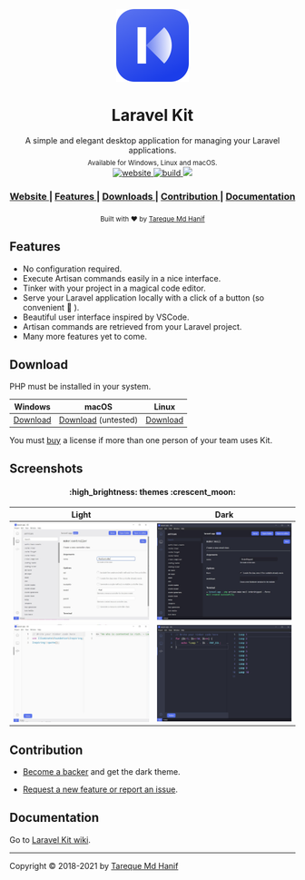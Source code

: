 <p align="center">
  <img src="./build/icon.png" height="128">
</p>
<h1 align="center">Laravel Kit</h1>
<div align="center">
  A simple and elegant desktop application for managing your Laravel applications.<br>
  <sub>Available for Windows, Linux and macOS.</sub>
</div>
<div align="center">
  <!-- Version -->
  <a href="https://tmdh.github.io/laravel-kit">
    <img src="https://img.shields.io/github/package-json/v/tmdh/laravel-kit" alt="website">
  </a>
  <!-- Build Status -->
  <a href="https://github.com/tmdh/laravel-kit/actions/workflows/build.yml">
    <img src="https://github.com/tmdh/laravel-kit/actions/workflows/build.yml/badge.svg" alt="build">
  </a>
  <!-- Downloads total -->
  <a href="https://github.com/tmdh/laravel-kit/releases">
    <img src="https://img.shields.io/github/downloads/tmdh/laravel-kit/total">
  </a>
</div>
<div align="center">
  <h3>
    <a href="https://tmdh.github.io/laravel-kit/">
      Website
    </a>
    <span> | </span>
    <a href="https://github.com/tmdh/laravel-kit#features">
      Features
    </a>
    <span> | </span>
    <a href="https://github.com/tmdh/laravel-kit#download">
      Downloads
    </a>
    <span> | </span>
    <a href="https://github.com/tmdh/laravel-kit#contribution">
      Contribution
    </a>
    <span> | </span>
    <a href="https://github.com/tmdh/laravel-kit/wiki">
      Documentation
    </a>
  </h3>
</div>
<div align="center">
  <sub>
  Built with ❤︎ by <a href="https://github.com/tmdh">Tareque Md Hanif</a>
  </sub>
</div>

## Features

- No configuration required.
- Execute Artisan commands easily in a nice interface.
- Tinker with your project in a magical code editor.
- Serve your Laravel application locally with a click of a button (so convenient :star_struck: ).
- Beautiful user interface inspired by VSCode.
- Artisan commands are retrieved from your Laravel project.
- Many more features yet to come.

## Download

PHP must be installed in your system.

| Windows                                                                                              | macOS                                                                                                     | Linux                                                                                               |
| ---------------------------------------------------------------------------------------------------- | --------------------------------------------------------------------------------------------------------- | --------------------------------------------------------------------------------------------------- |
| [Download](https://github.com/tmdh/laravel-kit/releases/download/v2.0.0/Laravel-Kit-Setup-2.0.0.exe) | [Download](https://github.com/tmdh/laravel-kit/releases/download/v2.0.0/Laravel-Kit-2.0.0.dmg) (untested) | [Download](https://github.com/tmdh/laravel-kit/releases/download/v2.0.0/Laravel-Kit-2.0.0.AppImage) |

You must [buy](http://gum.co/laravel-kit) a license if more than one person of your team uses Kit.

## Screenshots

<h4 align="center"> :high_brightness: themes :crescent_moon: </h4>

|               Light                |               Dark                |
| :--------------------------------: | :-------------------------------: |
| ![](screenshots/artisan-light.jpg) | ![](screenshots/artisan-dark.jpg) |
| ![](screenshots/tinker-light.jpg)  | ![](screenshots/tinker-dark.jpg)  |

## Contribution

- [Become a backer](https://gum.co/laravel-kit) and get the dark theme.

- [Request a new feature or report an issue](https://github.com/tmdh/laravel-kit/issues/new/).

## Documentation

Go to [Laravel Kit wiki](https://github.com/tmdh/laravel-kit/wiki).

---

Copyright © 2018-2021 by [Tareque Md Hanif](https://github.com/tmdh)
